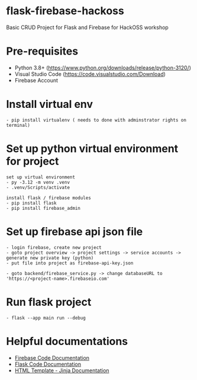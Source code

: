 # flask-firebase-hackoss
Basic CRUD Project for Flask and Firebase for HackOSS workshop

# Pre-requisites
   - Python 3.8+ (https://www.python.org/downloads/release/python-3120/) 
   - Visual Studio Code (https://code.visualstudio.com/Download)
   - Firebase Account

# Install virtual env
    - pip install virtualenv ( needs to done with adminstrator rights on terminal)
    
# Set up python virtual environment for project
    set up virtual environment
    - py -3.12 -m venv .venv
    - .venv/Scripts/activate
    
    install flask / firebase modules
    - pip install flask
    - pip install firebase_admin
    
# Set up firebase api json file
    - login firebase, create new project
    - goto project overview -> project settings -> service accounts -> generate new private key (python)
    - put file into project as firebase-api-key.json

    - goto backend/firebase_service.py -> change databaseURL to 'https://<project-name>.firebaseio.com'

# Run flask project
    - flask --app main run --debug

# Helpful documentations   
   - [Firebase Code Documentation](https://firebase.google.com/docs/firestore/manage-data/add-data)
   - [Flask Code Documentation](https://flask.palletsprojects.com/en/3.0.x/quickstart/#a-minimal-application)
   - [HTML Template - Jinja Documentation](https://palletsprojects.com/p/jinja/)
